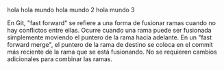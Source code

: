 hola 
hola mundo
hola mundo 2
hola mundo 3

En Git, "fast forward" se refiere a una forma de fusionar ramas cuando no hay conflictos entre ellas. Ocurre cuando una rama puede ser fusionada simplemente moviendo el puntero de la rama hacia adelante. En un "fast forward merge", el puntero de la rama de destino se coloca en el commit más reciente de la rama que se está fusionando. No se requieren cambios adicionales para combinar las ramas.